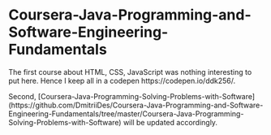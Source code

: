 <h1>Coursera-Java-Programming-and-Software-Engineering-Fundamentals</h1>
<p>The first course about HTML, CSS, JavaScript was nothing interesting to put here. Hence I keep all in a codepen https://codepen.io/ddk256/.</p>
<p>Second, [Coursera-Java-Programming-Solving-Problems-with-Software](https://github.com/DmitriiDes/Coursera-Java-Programming-and-Software-Engineering-Fundamentals/tree/master/Coursera-Java-Programming-Solving-Problems-with-Software) will be updated accordingly.</p>
